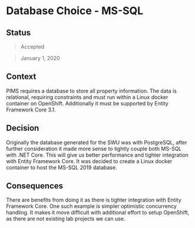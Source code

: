 # Database Choice - MS-SQL

## Status

> Accepted

> January 1, 2020

## Context

PIMS requires a database to store all property information.
The data is relational, requiring constraints and must run within a Linux docker container on OpenShift.
Additionally it must be supported by Entity Framework Core 3.1.

## Decision

Originally the database generated for the SWU was with PostgreSQL, after further consideration it made more sense to tightly couple both MS-SQL with .NET Core.
This will give us better performance and tighter integration with Entity Framework Core.
It was decided to create a Linux docker container to host the MS-SQL 2019 database.

## Consequences

There are benefits from doing it as there is tighter integration with Entity Framework Core.
One such example is simpler optimistic concurrency handling.
It makes it move difficult with additional effort to setup OpenShift, as there are not existing lab projects we can use.
